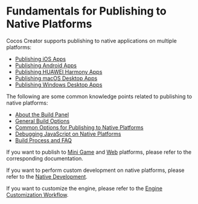 # Fundamentals for Publishing to Native Platforms

Cocos Creator supports publishing to native applications on multiple platforms:
- [Publishing iOS Apps](./ios/index.md)
- [Publishing Android Apps](./android/index.md)
- [Publishing HUAWEI Harmony Apps](./publish-huawei-ohos.md)
- [Publishing macOS Desktop Apps](./mac/index.md)
- [Publishing Windows Desktop Apps](./windows/index.md)

The following are some common knowledge points related to publishing to native platforms:
- [About the Build Panel](build-panel.md)
- [General Build Options](build-options.md)
- [Common Options for Publishing to Native Platforms](native-options.md)
- [Debugging JavaScript on Native Platforms](debug-jsb.md)
- [Build Process and FAQ](build-guide.md)

If you want to publish to [Mini Game](./publish-mini-game.md) and [Web](./publish-web.md) platforms, please refer to the corresponding documentation.

If you want to perform custom development on native platforms, please refer to the [Native Development](../../native/overview.md).

If you want to customize the engine, please refer to the [Engine Customization Workflow](../../../zh/advanced-topics/engine-customization.md).
